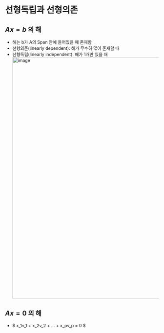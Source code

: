 # 선형독립과 선형의존

## $Ax = b$ 의 해
- 해는 b가 A의 Span 안에 들어있을 때 존재함
- 선형의존(linearly dependent): 해가 무수히 많이 존재할 때
- 선형독립(linearly independent): 해가 1개만 있을 때 <br/>
  <img width="792" alt="image" src="https://github.com/y100861/Linear_Algebra/assets/107607076/f7b2522e-2040-40ea-b540-d2233143f032"> <br/>


## $Ax = 0$ 의 해
- $ x_1v_1 + x_2v_2 + ... + x_pv_p = 0 $

